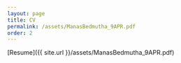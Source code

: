 ```yaml
---
layout: page
title: CV
permalink: /assets/ManasBedmutha_9APR.pdf
order: 2
---
```


[Resume]({{ site.url }}/assets/ManasBedmutha_9APR.pdf)
